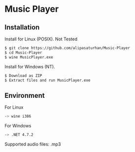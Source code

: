 # Music Player

## Installation

Install for Linux (POSIX). Not Tested
```bash
$ git clone https://github.com/alipasaturhan/Music-Player
$ cd Music-Player
$ wine MusicPlayer.exe
```
Install for Windows (NT).
```bash
$ Download as ZIP
$ Extract files and run MusicPlayer.exe
```
## Environment
For Linux
```bash
-> wine i386
```
For Windows
```bash
-> .NET 4.7.2
```

Supported audio files: .mp3
